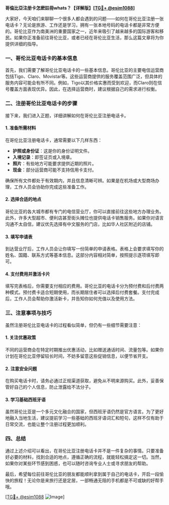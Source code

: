 **哥倫比亞注册卡怎麽註冊whats？【详解版】[[TG💪+ @esim1088](https://t.me/s/esim1088)]**

大家好，今天咱们来聊聊一个很多人都会遇到的问题——如何在哥伦比亚注册一张电话卡？无论是旅游、工作还是学习，拥有一张本地号码的电话卡都是非常方便的。哥伦比亚作为南美洲的重要国家之一，近年来吸引了越来越多的国际游客和移民。如果你正准备前往哥伦比亚，或者已经在哥伦比亚生活，那么这篇文章将为你提供详细的指导。

### 一、哥伦比亚电话卡的基本信息

首先，我们需要了解哥伦比亚电话卡的一些基本信息。哥伦比亚的主要电信运营商包括Tigo、Claro、Movistar等。这些运营商提供的服务覆盖范围广泛，但具体的服务内容可能会有所不同。例如，Tigo以其价格实惠而受到欢迎，而Claro则在信号覆盖方面表现优异。因此，在选择运营商时，建议根据自己的需求进行权衡。

### 二、注册哥伦比亚电话卡的步骤

接下来，我们进入正题，详细讲解如何在哥伦比亚注册电话卡。

#### 1. 准备所需材料

在哥伦比亚注册电话卡，通常需要以下几样东西：
- **护照或身份证**：这是你的身份证明文件。
- **入境记录**：即签证页或入境章。
- **照片**：有些地方可能要求提供近期的照片。
- **现金**：部分运营商可能不支持信用卡支付。

确保所有文件都处于有效期内，并且信息清晰可辨。如果是在机场或大型商场办理，工作人员会协助你完成这些准备工作。

#### 2. 选择合适的地点

哥伦比亚的各大城市都有专门的电信营业厅，你可以直接前往这些地方办理业务。此外，许多大型超市、便利店甚至街头摊位也提供电话卡销售服务。如果你对语言沟通不太自信，建议优先选择有中文服务的门店，比如华人社区附近的店铺。

#### 3. 填写申请表

到达营业厅后，工作人员会让你填写一份简单的申请表格。表格上会要求填写你的姓名、国籍、联系方式等基本信息。这部分内容相对简单，按照提示逐项填写即可。

#### 4. 支付费用并激活卡片

填写完表格后，你需要支付相应的费用。哥伦比亚的电话卡分为预付费和后付费两种模式。预付费卡适合短期使用，而长期居住者可以选择后付费套餐。支付完成后，工作人员会帮助你激活新卡，并告知你如何充值以及使用方法。

### 三、注意事项与技巧

虽然注册哥伦比亚电话卡的过程看似简单，但仍有一些细节需要注意：

#### 1. 关注优惠政策

不同的运营商会在特定时期推出优惠活动，比如赠送通话时间、流量包等。如果你计划在哥伦比亚停留较长时间，不妨多留意这些促销信息，以便节省开支。

#### 2. 注意安全问题

在购买电话卡时，请务必通过正规渠道获取，避免从不明来源购买。此外，妥善保管好自己的个人信息，防止泄露给不法分子。

#### 3. 学习基础西班牙语

虽然哥伦比亚是一个多元文化融合的国家，但西班牙语仍然是官方语言。为了更好地融入当地生活，建议提前学习一些基础的西班牙语词汇和短句，这样不仅有助于日常交流，也能让整个注册过程更加顺利。

### 四、总结

通过上述介绍可以看出，在哥伦比亚注册电话卡并不是一件复杂的事情。只要准备好必要的材料，找到合适的地点，遵循正确的流程，就能轻松搞定这一切。当然，如果你对某些环节感到困惑，也可以随时咨询专业人士或寻求朋友的帮助。

最后，希望每位前往哥伦比亚的朋友都能顺利拿到属于自己的电话卡，开启一段愉快的旅程！无论你是来旅行还是定居，一部畅通无阻的手机都是不可或缺的好帮手哦。

[[TG💪+ @esim1088](https://t.me/s/esim1088) ![Image](https://i.postimg.cc/4NQfJmqS/Snipaste-2025-05-13-00-14-12.png)]